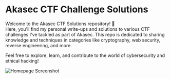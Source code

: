 
# Akasec CTF Challenge Solutions

Welcome to the Akasec CTF Solutions repository! 🎯  
Here, you'll find my personal write-ups and solutions to various CTF challenges I've tackled as part of Akasec. This repo is dedicated to sharing knowledge and techniques in categories like cryptography, web security, reverse engineering, and more.  

Feel free to explore, learn, and contribute to the world of cybersecurity and ethical hacking!


![Homepage Screenshot](https://media1.giphy.com/media/v1.Y2lkPTc5MGI3NjExOHNmcnR2enIzMnM0dzltb3lvMmVqcGNkZXVzaTB6cnpuc2V2MzZxZyZlcD12MV9pbnRlcm5hbF9naWZfYnlfaWQmY3Q9Zw/YQitE4YNQNahy/giphy.webp)
